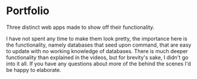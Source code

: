 # Portfolio
Three distinct web apps made to show off their functionality.

I have not spent any time to make them look pretty, the importance here is the functionality, namely databases that seed upon command, that are easy to update with no working knowledge of databases. There is much deeper functionality than explained in the videos, but for brevity's sake, I didn't go into it all. If you have any questions about more of the behind the scenes I'd be happy to elaborate. 
